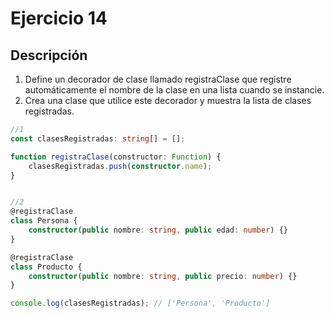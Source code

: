 # Ejercicio 14

## Descripción

1. Define un decorador de clase llamado registraClase que registre automáticamente el nombre de la clase en una lista cuando se instancie.
2. Crea una clase que utilice este decorador y muestra la lista de clases registradas.
   
```typescript
//1
const clasesRegistradas: string[] = [];

function registraClase(constructor: Function) {
    clasesRegistradas.push(constructor.name);
}


//2
@registraClase
class Persona {
    constructor(public nombre: string, public edad: number) {}
}

@registraClase
class Producto {
    constructor(public nombre: string, public precio: number) {}
}

console.log(clasesRegistradas); // ['Persona', 'Producto']
```